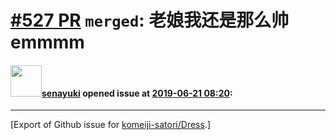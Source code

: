 # [\#527 PR](https://github.com/komeiji-satori/Dress/pull/527) `merged`: 老娘我还是那么帅emmmm

#### <img src="https://avatars.githubusercontent.com/u/27473098?v=4" width="50">[senayuki](https://github.com/senayuki) opened issue at [2019-06-21 08:20](https://github.com/komeiji-satori/Dress/pull/527):






-------------------------------------------------------------------------------



[Export of Github issue for [komeiji-satori/Dress](https://github.com/komeiji-satori/Dress).]
